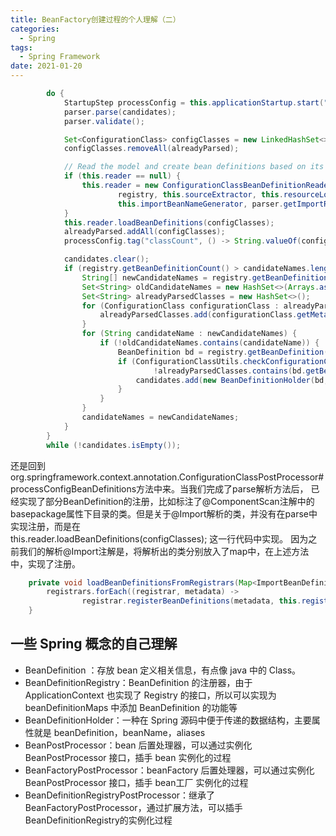 ```yaml
---
title: BeanFactory创建过程的个人理解（二）
categories:
  - Spring
tags:
  - Spring Framework
date: 2021-01-20
---
```

```java
		do {
			StartupStep processConfig = this.applicationStartup.start("spring.context.config-classes.parse");
			parser.parse(candidates);
			parser.validate();

			Set<ConfigurationClass> configClasses = new LinkedHashSet<>(parser.getConfigurationClasses());
			configClasses.removeAll(alreadyParsed);

			// Read the model and create bean definitions based on its content
			if (this.reader == null) {
				this.reader = new ConfigurationClassBeanDefinitionReader(
						registry, this.sourceExtractor, this.resourceLoader, this.environment,
						this.importBeanNameGenerator, parser.getImportRegistry());
			}
			this.reader.loadBeanDefinitions(configClasses);
			alreadyParsed.addAll(configClasses);
			processConfig.tag("classCount", () -> String.valueOf(configClasses.size())).end();

			candidates.clear();
			if (registry.getBeanDefinitionCount() > candidateNames.length) {
				String[] newCandidateNames = registry.getBeanDefinitionNames();
				Set<String> oldCandidateNames = new HashSet<>(Arrays.asList(candidateNames));
				Set<String> alreadyParsedClasses = new HashSet<>();
				for (ConfigurationClass configurationClass : alreadyParsed) {
					alreadyParsedClasses.add(configurationClass.getMetadata().getClassName());
				}
				for (String candidateName : newCandidateNames) {
					if (!oldCandidateNames.contains(candidateName)) {
						BeanDefinition bd = registry.getBeanDefinition(candidateName);
						if (ConfigurationClassUtils.checkConfigurationClassCandidate(bd, this.metadataReaderFactory) &&
								!alreadyParsedClasses.contains(bd.getBeanClassName())) {
							candidates.add(new BeanDefinitionHolder(bd, candidateName));
						}
					}
				}
				candidateNames = newCandidateNames;
			}
		}
		while (!candidates.isEmpty());
```

还是回到org.springframework.context.annotation.ConfigurationClassPostProcessor#processConfigBeanDefinitions方法中来。当我们完成了parse解析方法后，
已经实现了部分BeanDefinition的注册，比如标注了@ComponentScan注解中的basepackage属性下目录的类。但是关于@Import解析的类，并没有在parse中实现注册，而是在	
this.reader.loadBeanDefinitions(configClasses); 
这一行代码中实现。
因为之前我们的解析@Import注解是，将解析出的类分别放入了map中，在上述方法中，实现了注册。
```java
	private void loadBeanDefinitionsFromRegistrars(Map<ImportBeanDefinitionRegistrar, AnnotationMetadata> registrars) {
		registrars.forEach((registrar, metadata) ->
				registrar.registerBeanDefinitions(metadata, this.registry, this.importBeanNameGenerator));
	}
```
## 一些 Spring 概念的自己理解

- BeanDefinition ：存放 bean 定义相关信息，有点像 java 中的 Class。
- BeanDefinitionRegistry：BeanDefinition 的注册器，由于 ApplicationContext 也实现了 Registry 的接口，所以可以实现为 beanDefinitionMaps 中添加 BeanDefinition 的功能等
- BeanDefinitionHolder：一种在 Spring 源码中便于传递的数据结构，主要属性就是 beanDefinition，beanName，aliases
- BeanPostProcessor：bean 后置处理器，可以通过实例化 BeanPostProcessor 接口，插手 bean 实例化的过程
- BeanFactoryPostProcessor：beanFactory 后置处理器，可以通过实例化 BeanPostProcessor 接口，插手 bean工厂 实例化的过程
- BeanDefinitionRegistryPostProcessor：继承了BeanFactoryPostProcessor，通过扩展方法，可以插手BeanDefinitionRegistry的实例化过程
